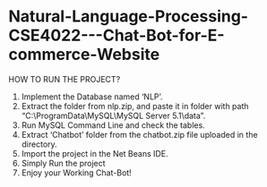 # Natural-Language-Processing-CSE4022---Chat-Bot-for-E-commerce-Website
HOW TO RUN THE PROJECT?
1.	Implement the Database named ‘NLP’. 
2.	Extract the folder from nlp.zip, and paste it in folder with path “C:\ProgramData\MySQL\MySQL Server 5.1\data”.
3.	Run MySQL Command Line and check the tables.
4.	Extract ‘Chatbot’ folder from the chatbot.zip file uploaded in the directory.
5.	Import the project in the Net Beans IDE. 
6.	Simply Run the project
7.	Enjoy your Working Chat-Bot!
